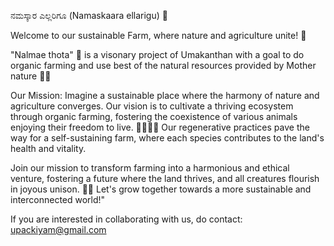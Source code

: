 ನಮಸ್ಕಾರ ಎಲ್ಲರಿಗೂ (Namaskaara ellarigu) 🙏

Welcome to our sustainable Farm, where nature and agriculture unite! 🚜 

"Nalmae thota" 🌱 is a visonary project of Umakanthan with a goal to do organic farming and use best of the natural resources provided by Mother nature 🌾✨

Our Mission:
Imagine a sustainable place where the harmony of nature and agriculture converges. Our vision is to cultivate a thriving ecosystem through organic farming, fostering the coexistence of various animals enjoying their freedom to live. 🐄🐓🐑🐴 
Our regenerative practices pave the way for a self-sustaining farm, where each species contributes to the land's health and vitality.

Join our mission to transform farming into a harmonious and ethical venture, fostering a future where the land thrives, and all creatures flourish in joyous unison. 🌾✨
Let's grow together towards a more sustainable and interconnected world!"

If you are interested in collaborating with us, do contact: upackiyam@gmail.com
